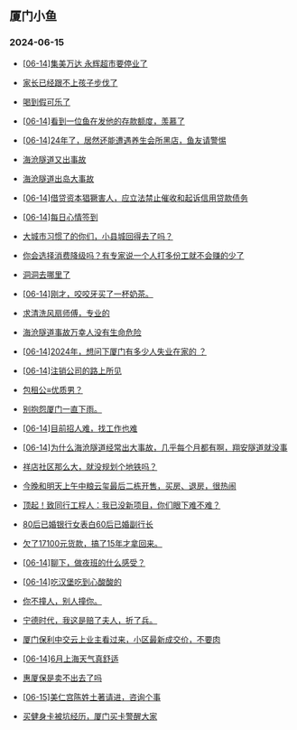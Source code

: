 ## 厦门小鱼 
### 2024-06-15

+ [[06-14]集美万达 永辉超市要停业了](http://bbs.xmfish.com/read-htm-tid-18204653.html)

+ [家长已经跟不上孩子步伐了](http://bbs.xmfish.com/read-htm-tid-18204543.html)

+ [喝到假可乐了](http://bbs.xmfish.com/read-htm-tid-18204546.html)

+ [[06-14]看到一位鱼在发他的存款额度，羡慕了](http://bbs.xmfish.com/read-htm-tid-18204617.html)

+ [[06-14]24年了，居然还能遭遇养生会所黑店，鱼友请警惕](http://bbs.xmfish.com/read-htm-tid-18204748.html)

+ [海沧隧道又出事故](http://bbs.xmfish.com/read-htm-tid-18204908.html)

+ [海沧隧道出岛大事故](http://bbs.xmfish.com/read-htm-tid-18204928.html)

+ [[06-14]借贷资本猖獗害人，应立法禁止催收和起诉信用贷款债务](http://bbs.xmfish.com/read-htm-tid-18204765.html)

+ [[06-14]每日心情签到](http://bbs.xmfish.com/read-htm-tid-18204534.html)

+ [大城市习惯了的你们，小县城回得去了吗？](http://bbs.xmfish.com/read-htm-tid-18204598.html)

+ [你会选择消费降级吗？有专家说一个人打多份工就不会赚的少了](http://bbs.xmfish.com/read-htm-tid-18204545.html)

+ [洞洞去哪里了](http://bbs.xmfish.com/read-htm-tid-18204694.html)

+ [[06-14]刚才，咬咬牙买了一杯奶茶。](http://bbs.xmfish.com/read-htm-tid-18204708.html)

+ [求清洗风扇师傅，专业的](http://bbs.xmfish.com/read-htm-tid-18204556.html)

+ [海沧隧道事故万幸人没有生命危险](http://bbs.xmfish.com/read-htm-tid-18204961.html)

+ [[06-14]2024年，想问下厦门有多少人失业在家的 ？](http://bbs.xmfish.com/read-htm-tid-18204938.html)

+ [[06-14]注销公司的路上所见](http://bbs.xmfish.com/read-htm-tid-18204755.html)

+ [包租公≡优质男？](http://bbs.xmfish.com/read-htm-tid-18204749.html)

+ [别抱怨厦门一直下雨。](http://bbs.xmfish.com/read-htm-tid-18204933.html)

+ [[06-14]目前招人难，找工作也难](http://bbs.xmfish.com/read-htm-tid-18204840.html)

+ [[06-14]为什么海沧隧道经常出大事故，几乎每个月都有啊，翔安隧道就没事](http://bbs.xmfish.com/read-htm-tid-18205013.html)

+ [祥店社区那么大，就没规划个地铁吗？](http://bbs.xmfish.com/read-htm-tid-18204868.html)

+ [今晚和明天上午中粮云玺最后二栋开售，买房、退房，很热闹](http://bbs.xmfish.com/read-htm-tid-18205004.html)

+ [顶起！致同行工程人：我已没新项目，你们眼下难不难？](http://bbs.xmfish.com/read-htm-tid-18205002.html)

+ [80后已婚银行女表白60后已婚副行长](http://bbs.xmfish.com/read-htm-tid-18204975.html)

+ [欠了17100元货款，搞了15年才拿回来。](http://bbs.xmfish.com/read-htm-tid-18204910.html)

+ [[06-14]聊下，做夜班的什么感受？](http://bbs.xmfish.com/read-htm-tid-18205022.html)

+ [[06-14]吃汉堡吃到心酸酸的](http://bbs.xmfish.com/read-htm-tid-18204948.html)

+ [你不撞人，别人撞你。](http://bbs.xmfish.com/read-htm-tid-18204982.html)

+ [宁德时代，我这是赔了夫人，折了兵。](http://bbs.xmfish.com/read-htm-tid-18204949.html)

+ [厦门保利中交云上业主看过来，小区最新成交价，不要肉](http://bbs.xmfish.com/read-htm-tid-18205132.html)

+ [[06-14]6月上海天气真舒适](http://bbs.xmfish.com/read-htm-tid-18205063.html)

+ [惠厦保是卖不出去了吗](http://bbs.xmfish.com/read-htm-tid-18205197.html)

+ [[06-15]美仁宫陈姓土著请进，咨询个事](http://bbs.xmfish.com/read-htm-tid-18205040.html)

+ [买健身卡被坑经历，厦门买卡警醒大家](http://bbs.xmfish.com/read-htm-tid-18204988.html)

